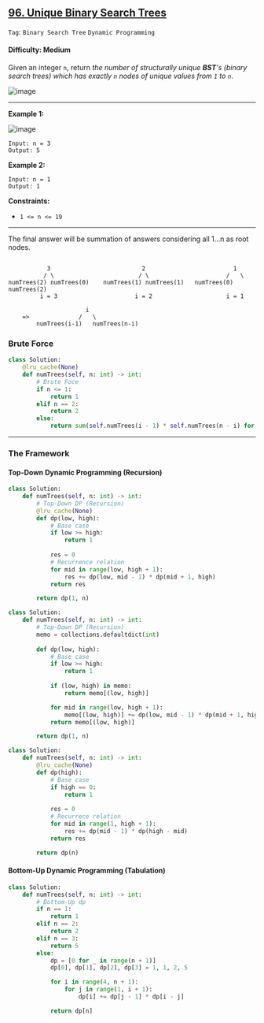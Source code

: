 ## [96. Unique Binary Search Trees](https://leetcode.com/problems/unique-binary-search-trees/)

```Tag```: ```Binary Search Tree``` ```Dynamic Programming```

#### Difficulty: Medium

Given an integer ```n```, return _the number of structurally unique __BST__'s (binary search trees) which has exactly ```n``` nodes of unique values from ```1``` to ```n```_.

![image](https://user-images.githubusercontent.com/35042430/222545807-f83d1bff-13d8-456b-9fb3-7b27290ba6ef.png)

---

__Example 1:__

![image](https://assets.leetcode.com/uploads/2021/01/18/uniquebstn3.jpg)
```
Input: n = 3
Output: 5
```

__Example 2:__
```
Input: n = 1
Output: 1
```

__Constraints:__

- ```1 <= n <= 19```

---

The final answer will be summation of answers considering all 1...n as root nodes.

```

           3                          2                         1               
          / \                        / \                      /   \      
numTrees(2) numTrees(0)    numTrees(1) numTrees(1)   numTrees(0) numTrees(2)              
         i = 3                      i = 2                     i = 1           
		 
                      i
	=>              /   \          
        numTrees(i-1)	numTrees(n-i)    
```

### Brute Force

```Python
class Solution:
    @lru_cache(None)
    def numTrees(self, n: int) -> int:
        # Brute Foce
        if n <= 1:
            return 1
        elif n == 2:
            return 2
        else:
            return sum(self.numTrees(i - 1) * self.numTrees(n - i) for i in range(1, n + 1))
```

---

### The Framework

#### Top-Down Dynamic Programming (Recursion)

```Python
class Solution:
    def numTrees(self, n: int) -> int:
        # Top-Down DP (Recursion)
        @lru_cache(None)
        def dp(low, high):
            # Base case
            if low >= high:
                return 1
            
            res = 0
            # Recurrence relation
            for mid in range(low, high + 1):
                res += dp(low, mid - 1) * dp(mid + 1, high)
            return res

        return dp(1, n)
```

```Python
class Solution:
    def numTrees(self, n: int) -> int:
        # Top-Down DP (Recursion)
        memo = collections.defaultdict(int)
        
        def dp(low, high):
            # Base case
            if low >= high:
                return 1
            
            if (low, high) in memo:
                return memo[(low, high)]

            for mid in range(low, high + 1):
                memo[(low, high)] += dp(low, mid - 1) * dp(mid + 1, high)
            return memo[(low, high)]

        return dp(1, n)
```

```Python
class Solution:
    def numTrees(self, n: int) -> int:
        @lru_cache(None)
        def dp(high):
            # Base case
            if high == 0:
                return 1
            
            res = 0
            # Recurrece relation
            for mid in range(1, high + 1):
                res += dp(mid - 1) * dp(high - mid)
            return res

        return dp(n)
```

#### Bottom-Up Dynamic Programming (Tabulation)

```Python
class Solution:
    def numTrees(self, n: int) -> int:
        # Bottom-Up dp
        if n == 1:
            return 1
        elif n == 2:
            return 2
        elif n == 3:
            return 5
        else:
            dp = [0 for _ in range(n + 1)]
            dp[0], dp[1], dp[2], dp[3] = 1, 1, 2, 5

            for i in range(4, n + 1):
                for j in range(1, i + 1):
                    dp[i] += dp[j - 1] * dp[i - j]

            return dp[n]
```

